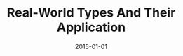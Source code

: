 ---
title: "Real-World Types And Their Application"
date: 2015-01-01
venue: "Computer Safety, Reliability, and Security - 34th International Conference, SAFECOMP 2015 Delft, The Netherlands, September 23-25, 2015. Proceedings"
paperurl: https://doi.org/10.1007/978-3-319-24255-2_34
authors: "Jian Xiang, John C Knight and Kevin J Sullivan"
awards: ""
---